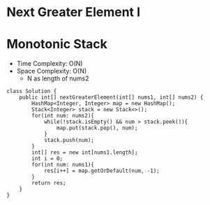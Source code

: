 # Next Greater Element I
# Monotonic Stack
* Time Complexity: O(N)
* Space Complexity: O(N)
	* N as length of nums2
```
class Solution {
    public int[] nextGreaterElement(int[] nums1, int[] nums2) {
        HashMap<Integer, Integer> map = new HashMap();
        Stack<Integer> stack = new Stack<>();
        for(int num: nums2){
            while(!stack.isEmpty() && num > stack.peek()){
                map.put(stack.pop(), num);
            }
            stack.push(num);
        }
        int[] res = new int[nums1.length];
        int i = 0;
        for(int num: nums1){
            res[i++] = map.getOrDefault(num, -1);
        }
        return res;
    }
}
```